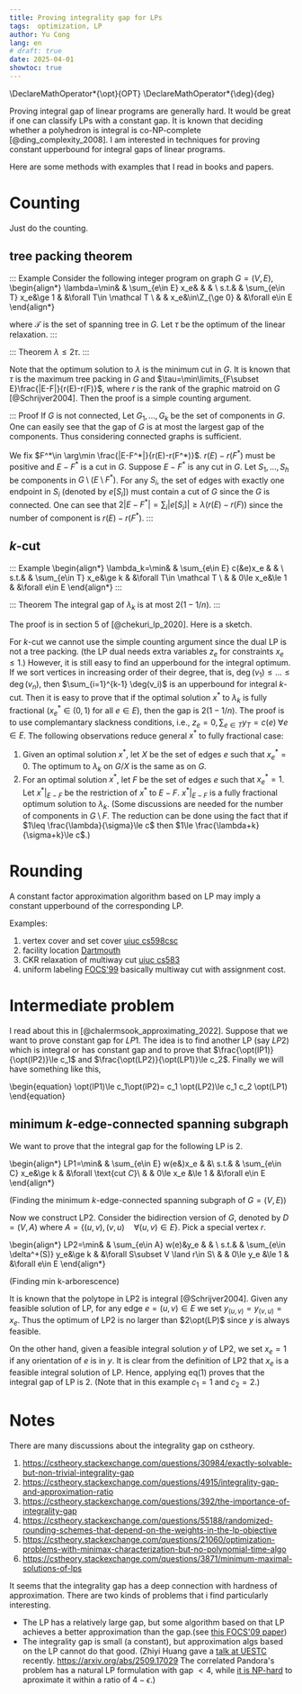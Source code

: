 ```yaml
---
title: Proving integrality gap for LPs
tags:  optimization, LP
author: Yu Cong
lang: en
# draft: true
date: 2025-04-01
showtoc: true
---
```


\DeclareMathOperator*{\opt}{OPT}
\DeclareMathOperator*{\deg}{deg}

Proving integral gap of linear programs are generally hard. It would be great if one can classify LPs with a constant gap. It is known that deciding whether a polyhedron is integral is co-NP-complete [@ding_complexity_2008]. 
I am interested in techniques for proving constant upperbound for integral gaps of linear programs.

Here are some methods with examples that I read in books and papers.

# Counting

Just do the counting.

## tree packing theorem

::: Example
Consider the following integer program on graph $G=(V,E)$,
\begin{align*}
\lambda=\min&   &  \sum_{e\in E} x_e&       &   & \\
s.t.&           &  \sum_{e\in T} x_e&\ge 1  &   &\forall T\in \mathcal T \\
 &              &  x_e&\in\Z_{\ge 0}        &   &\forall e\in E
\end{align*}

where $\mathcal T$ is the set of spanning tree in $G$.
Let $\tau$ be the optimum of the linear relaxation.
:::

::: Theorem
$\lambda \le 2 \tau$.
:::

Note that the optimum solution to $\lambda$ is the minimum cut in $G$.
It is known that $\tau$ is the maximum tree packing in $G$ and $\tau=\min\limits_{F\subset E}\frac{|E-F|}{r(E)-r(F)}$, where $r$ is the rank of the graphic matroid on $G$ [@Schrijver2004].
Then the proof is a simple counting argument.

::: Proof
If $G$ is not connected, Let $G_1,...,G_k$ be the set of components in $G$. One can easily see that the gap of $G$ is at most the largest gap of the components. Thus considering connected graphs is sufficient.

We fix $F^*\in \arg\min \frac{|E-F^*|}{r(E)-r(F^*)}$. $r(E)-r(F^*)$ must be positive and $E-F^*$ is a cut in $G$. Suppose $E-F^*$ is any cut in $G$. Let $S_1,...,S_h$ be components in $G\setminus (E\setminus F^*)$. For any $S_i$, the set of edges with exactly one endpoint in $S_i$ (denoted by $e[S_i]$) must contain a cut of $G$ since the $G$ is connected. One can see that $2|E-F^*|=\sum_i |e[S_i]|\ge \lambda (r(E)-r(F))$ since the number of component is $r(E)-r(F^*)$.
:::

## $k$-cut

::: Example
\begin{align*}
\lambda_k=\min&   &  \sum_{e\in E} c(&e)x_e       &   & \\
s.t.&             &  \sum_{e\in T} x_e&\ge k  &   &\forall T\in \mathcal T \\
 &                &  0\le x_e&\le 1        &   &\forall e\in E
\end{align*}
:::

::: Theorem
The integral gap of $\lambda_k$ is at most $2(1-1/n)$.
:::

The proof is in section 5 of [@chekuri_lp_2020]. Here is a sketch.

For $k$-cut we cannot use the simple counting argument since the dual LP is not a tree packing. (the LP dual needs extra variables $z_e$ for constraints $x_e\le 1$.) However, it is still easy to find an upperbound for the integral optimum. If we sort vertices in increasing order of their degree, that is, $\deg(v_1)\le \dots \le \deg(v_n)$, then $\sum_{i=1}^{k-1} \deg(v_i)$ is an upperbound for integral $k$-cut. Then it is easy to prove that if the optimal solution $x^*$ to $\lambda_k$ is fully fractional ($x_e^*\in (0,1)$ for all $e\in E$), then the gap is $2(1-1/n)$. The proof is to use complemantary slackness conditions, i.e., $z_e=0,\sum_{e\in T}y_T=c(e)\;\forall e\in E$. The following observations reduce general $x^*$ to fully fractional case:

1. Given an optimal solution $x^*$, let $X$ be the set of edges $e$ such that $x_e^*=0$. The optimum to $\lambda_k$ on $G/X$ is the same as on $G$.
2. For an optimal solution $x^*$, let $F$ be the set of edges $e$ such that $x_e^*=1$. Let $x^*|_{E-F}$ be the restriction of $x^*$ to $E-F$. $x^*|_{E-F}$ is a fully fractional optimum solution to $\lambda_k$. (Some discussions are needed for the number of components in $G\setminus F$. The reduction can be done using the fact that if $1\leq \frac{\lambda}{\sigma}\le c$ then $1\le \frac{\lambda+k}{\sigma+k}\le c$.)

# Rounding

A constant factor approximation algorithm based on LP may imply a constant upperbound of the corresponding LP.

Examples:

1. vertex cover and set cover [uiuc cs598csc](https://courses.grainger.illinois.edu/cs598csc/sp2011/Lectures/lecture_4.pdf)
2. facility location [Dartmouth](https://www.cs.dartmouth.edu/~deepc/LecNotes/Appx/5.%20Deterministic%20Rounding%20for%20Facility%20Location.pdf)
3. CKR relaxation of multiway cut [uiuc cs583](https://courses.grainger.illinois.edu/cs583/sp2018/Notes/multiwaycut-ckr.pdf)
4. uniform labeling [FOCS'99](https://www.cs.cornell.edu/home/kleinber/focs99-mrf.pdf) basically multiway cut with assignment cost.


# Intermediate problem

I read about this in [@chalermsook_approximating_2022]. Suppose that we want to prove constant gap for $LP1$. The idea is to find another LP (say $LP2$) which is integral or has constant gap and to prove that $\frac{\opt(IP1)}{\opt(IP2)}\le c_1$ and $\frac{\opt(LP2)}{\opt(LP1)}\le c_2$. Finally we will have something like this,

\begin{equation}
\opt(IP1)\le c_1\opt(IP2)= c_1 \opt(LP2)\le c_1 c_2 \opt(LP1)
\end{equation}

## minimum $k$-edge-connected spanning subgraph

We want to prove that the integral gap for the following LP is 2.

\begin{align*}
LP1=\min&   & \sum_{e\in E} w(e&)x_e    & &\\
s.t.&       & \sum_{e\in C} x_e&\ge k    & &\forall \text{cut $C$}\\
&           &  0\le x_e &\le 1    & &\forall e\in E
\end{align*}

(Finding the minimum $k$-edge-connected spanning subgraph of $G=(V,E)$)

Now we construct LP2. Consider the bidirection version of $G$, denoted by $D=(V,A)$ where $A=\{(u,v),(v,u) \quad \forall (u,v)\in E\}$. Pick a special vertex $r$.

\begin{align*}
LP2=\min&   & \sum_{e\in A} w(e)&y_e            & & \\
s.t.&       & \sum_{e\in \delta^+(S)} y_e&\ge k & &\forall S\subset V \land r\in S\\
 &          & 0\le y_e &\le 1                   &  &\forall e\in E
\end{align*}

(Finding min k-arborescence)

It is known that the polytope in LP2 is integral [@Schrijver2004]. Given any feasible solution of LP, for any edge $e=(u,v)\in E$ we set $y_{(u,v)}=y_{(v,u)}=x_e$. Thus the optimum of LP2 is no larger than $2\opt(LP)$ since $y$ is always feasible.

On the other hand, given a feasible integral solution $y$ of LP2, we set $x_e=1$ if any orientation of $e$ is in $y$. It is clear from the definition of LP2 that $x_e$ is a feasible integral solution of LP. Hence, applying eq(1) proves that the integral gap of LP is 2. (Note that in this example $c_1=1$ and $c_2=2$.)

# Notes

There are many discussions about the integrality gap on cstheory.

1. <https://cstheory.stackexchange.com/questions/30984/exactly-solvable-but-non-trivial-integrality-gap>
2. <https://cstheory.stackexchange.com/questions/4915/integrality-gap-and-approximation-ratio>
3. <https://cstheory.stackexchange.com/questions/392/the-importance-of-integrality-gap>
4. <https://cstheory.stackexchange.com/questions/55188/randomized-rounding-schemes-that-depend-on-the-weights-in-the-lp-objective>
5. <https://cstheory.stackexchange.com/questions/21060/optimization-problems-with-minimax-characterization-but-no-polynomial-time-algo>
6. <https://cstheory.stackexchange.com/questions/3871/minimum-maximal-solutions-of-lps>

It seems that the integrality gap has a deep connection with hardness of approximation. There are two kinds of problems that i find particularly interesting.

- The LP has a relatively large gap, but some algorithm based on that LP achieves a better approximation than the gap.(see [this FOCS'09 paper](http://www.cis.upenn.edu/~sanjeev/postscript/FOCS09_MaxMin.pdf))
- The integrality gap is small (a constant), but approximation algs based on the LP cannot do that good. (Zhiyi Huang gave a [talk at UESTC](https://tcsuestc.com/2025/06/13/optimal-4-approximation-for-the-correlated-pandoras-problem/) recently. <https://arxiv.org/abs/2509.17029> The correlated Pandora's problem has a natural LP formulation with gap $<4$, while [it is NP-hard](https://tetali.math.gatech.edu/PUBLIS/mssc_final.pdf) to aproximate it within a ratio of $4-\epsilon$.)